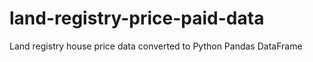 land-registry-price-paid-data
=============================

Land registry house price data converted to Python Pandas DataFrame
